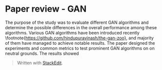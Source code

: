 
# Paper review - GAN

The purpose of the study was to evaluate different GAN algorithms and determine the possible differences in the overall performance among these algorithms. Various GAN algorithms have been introduced recently \footnote{https://github.com/hindupuravinash/the-gan-zoo}, and majority of them have managed to achieve notable results. The paper designed the experiments and common metrics to test prominent GAN algorithms on on neutral grounds. The results showed
> Written with [StackEdit](https://stackedit.io/).
<!--stackedit_data:
eyJoaXN0b3J5IjpbLTQ5OTczNjEzMywxNDI5ODY2MjY0LDExMj
Q1NTc0MywtMTYwMTMwMDczNywtNjY3MDg3NTEsLTQ2MjgwMTAz
Niw4MjU5MjgwMjAsNjg3ODA4MzldfQ==
-->